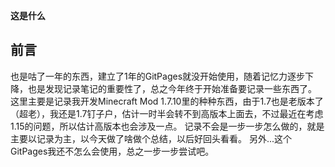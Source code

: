 **这是什么**
## 前言
也是咕了一年的东西，建立了1年的GitPages就没开始使用，随着记忆力逐步下降，也是发现记录笔记的重要性了，总之今年终于开始准备要记录一些东西了。
这里主要是记录我开发Minecraft Mod 1.7.10里的种种东西，由于1.7也是老版本了（超老），我还是1.7钉子户，估计一时半会转不到高版本上面去，不过最近在考虑1.15的问题，所以估计高版本也会涉及一点。
记录不会是一步一步怎么做的，就是主要以记录为主，以今天做了啥做个总结，以后好回头看看。
另外...这个GitPages我还不怎么会使用，总之一步一步尝试吧。

